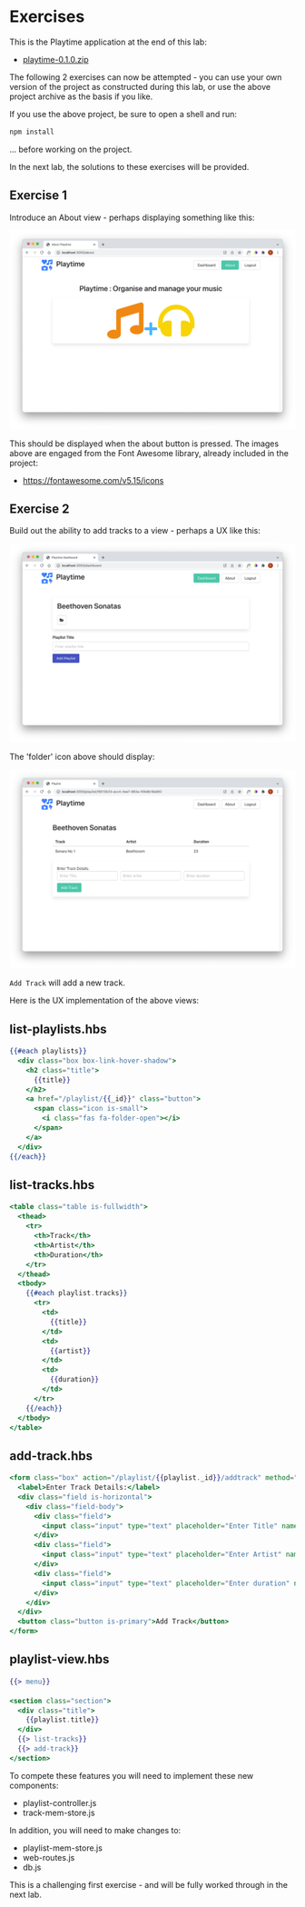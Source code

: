 # Exercises

This is the Playtime application at the end of this lab:

- [playtime-0.1.0.zip](./archives/playtime-0.1.0.zip)

The following 2 exercises can now be attempted - you can use your own version of the project as constructed during this lab, or use the above project archive as the basis if you like.

If you use the above project, be sure to open a shell and run:

~~~bash
npm install
~~~

... before working on the project.

In the next lab, the solutions to these exercises will be provided.

## Exercise 1

Introduce an About view - perhaps displaying something like this:

![](img/20.png)

This should be displayed when the about button is pressed. The images above are engaged from the Font Awesome library, already included in the project:

- <https://fontawesome.com/v5.15/icons>

## Exercise 2

Build out the ability to add tracks to a view - perhaps a UX like this:

![](img/21.png)

The 'folder' icon above should display:

![ ](img/22.png)

`Add Track` will add a new track.

Here is the UX implementation of the above views:

## list-playlists.hbs

~~~handlebars
{{#each playlists}}
  <div class="box box-link-hover-shadow">
    <h2 class="title">
      {{title}}
    </h2>
    <a href="/playlist/{{_id}}" class="button">
      <span class="icon is-small">
        <i class="fas fa-folder-open"></i>
      </span>
    </a>
  </div>
{{/each}}
~~~

## list-tracks.hbs

~~~handlebars
<table class="table is-fullwidth">
  <thead>
    <tr>
      <th>Track</th>
      <th>Artist</th>
      <th>Duration</th>
    </tr>
  </thead>
  <tbody>
    {{#each playlist.tracks}}
      <tr>
        <td>
          {{title}}
        </td>
        <td>
          {{artist}}
        </td>
        <td>
          {{duration}}
        </td>
      </tr>
    {{/each}}
  </tbody>
</table>
~~~

## add-track.hbs

~~~handlebars
<form class="box" action="/playlist/{{playlist._id}}/addtrack" method="POST">
  <label>Enter Track Details:</label>
  <div class="field is-horizontal">
    <div class="field-body">
      <div class="field">
        <input class="input" type="text" placeholder="Enter Title" name="title">
      </div>
      <div class="field">
        <input class="input" type="text" placeholder="Enter Artist" name="artist">
      </div>
      <div class="field">
        <input class="input" type="text" placeholder="Enter duration" name="duration">
      </div>
    </div>
  </div>
  <button class="button is-primary">Add Track</button>
</form>
~~~

## playlist-view.hbs

~~~handlebars
{{> menu}}

<section class="section">
  <div class="title">
    {{playlist.title}}
  </div>
  {{> list-tracks}}
  {{> add-track}}
</section>
~~~

To compete these features you will need to implement these new components:

- playlist-controller.js
- track-mem-store.js

In addition, you will need to make changes to:

- playlist-mem-store.js
- web-routes.js
- db.js

This is a challenging first exercise - and will be fully worked through in the next lab.

